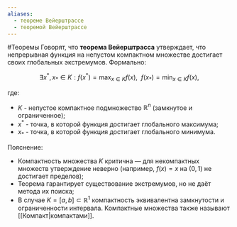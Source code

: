 ```yaml
---
aliases:
  - теореме Вейерштрассе
  - теоремой Вейерштрассе
---
```

#Теоремы 
Говорят, что **теорема Вейерштрасса** утверждает, что непрерывная функция на непустом компактном множестве достигает своих глобальных экстремумов. Формально:

$$\exists x^*, x_* \in K : f(x^*) = \max_{x \in K} f(x), ~~ f(x_*) = \min_{x \in K} f(x),$$

где:
* $K$ - непустое компактное подмножество $\mathbb{R}^n$ (замкнутое и ограниченное);
* $x^*$ - точка, в которой функция достигает глобального максимума;
* $x_*$ - точка, в которой функция достигает глобального минимума.

Пояснение:
* Компактность множества $K$ критична — для некомпактных множеств утверждение неверно (например, $f(x) = x$ на $(0,1)$ не достигает пределов);
* Теорема гарантирует существование экстремумов, но не даёт метода их поиска;
* В случае $K = [a,b] \subset \mathbb{R}^1$ компактность эквивалентна замкнутости и ограниченности интервала.
 Компактные множества также называют [[Компакт|компактами]].
